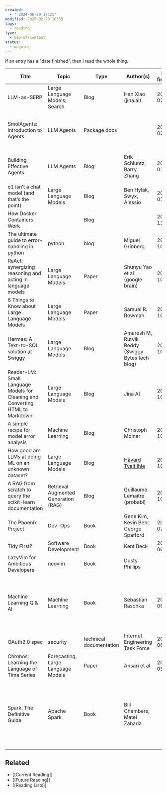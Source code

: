 ```yaml
---
created:
  - " 2024-06-20 17:21"
modified: 2025-02-28 10:53
tags:
  - reading
type:
  - map-of-content
status:
  - ongoing
---
```

If an entry has a "date finished", then I read the whole thing.

| Title                                                                         | Topic                                | Type                    | Author(s)                                                                               | Date finished | Notes                                                                                              | Link(s)                                                                                               |
| ----------------------------------------------------------------------------- | ------------------------------------ | ----------------------- | --------------------------------------------------------------------------------------- | ------------- | -------------------------------------------------------------------------------------------------- | ----------------------------------------------------------------------------------------------------- |
| LLM-as-SERP                                                                   | Large Language Models; Search        | Blog                    | Han Xiao (jina.ai)                                                                      | 2025-02-28    | Very left field                                                                                    | https://jina.ai/news/llm-as-serp-search-engine-result-pages-from-large-language-models/               |
| SmolAgents: Introduction to Agents                                            | LLM Agents                           | Package docs            |                                                                                         | 2025-02-07    | Insanely good. Changed my mind about agent frameworks                                              | https://huggingface.co/docs/smolagents/conceptual_guides/intro_agents                                 |
| Building Effective Agents                                                     | LLM Agents                           | Blog                    | Erik Schluntz, Barry Zhang                                                              | 2025-01-13    | 69/10<br>This is now my go-to reference on this topic                                              | https://www.anthropic.com/research/building-effective-agents                                          |
| o1 isn’t a chat model (and that’s the point)                                  | Large Language Models                | Blog                    | Ben Hylak, Swyx, Alessio                                                                | 2025-01-12    | Very insightful                                                                                    | https://www.latent.space/p/o1-skill-issue                                                             |
| How Docker Containers Work                                                    |                                      | Blog                    |                                                                                         | 2024-11-11    | Taught me a lot                                                                                    | https://www.freecodecamp.org/news/how-docker-containers-work/                                         |
| The ultimate guide to error-handling in python                                | python                               | blog                    | Miguel Grinberg                                                                         | 2024-10-18    | Very good                                                                                          | https://blog.miguelgrinberg.com/post/the-ultimate-guide-to-error-handling-in-python                   |
| ReAct: synergizing reasoning and acting in language models                    | Large Language Models                | Paper                   | Shunyu Yao et al (google brain)                                                         | 2024-10-13    | Compelling and readable paper                                                                      | https://arxiv.org/abs/2210.03629                                                                      |
| 8 Things to Know about Large Language Models                                  | Large Language Models                | Paper                   | Samuel R. Bowman                                                                        | 2024-10-12    |                                                                                                    | https://arxiv.org/abs/2304.00612                                                                      |
| Hermes: A Text-to-SQL solution at Swiggy                                      | Large Language Models                | Blog                    | Amaresh M, Rutvik Reddy (Swiggy Bytes tech blog)                                        | 2024-10-10    | Extremely insightful                                                                               | https://bytes.swiggy.com/hermes-a-text-to-sql-solution-at-swiggy-81573fb4fb6e                         |
| Reader-LM: Small Language Models for Cleaning and Converting HTML to Markdown | Large Language Models                | Blog                    | Jina AI                                                                                 | 2024-10-10    |                                                                                                    | https://jina.ai/news/reader-lm-small-language-models-for-cleaning-and-converting-html-to-markdown/    |
| A simple recipe for model error analysis                                      | Machine Learning                     | Blog                    | Christoph Molnar                                                                        | 2024-10-10    |                                                                                                    | https://mindfulmodeler.substack.com/p/a-simple-recipe-for-model-error-analysis                        |
| How good are LLMs at doing ML on an unknown dataset?                          | Large Language Models                | Blog                    | [Håvard Tveit Ihle](https://www.lesswrong.com/users/havard-tveit-ihle?from=post_header) | 2024-10-10    |                                                                                                    | https://www.lesswrong.com/posts/Fr6eJkjYWG9Mw6XQc/how-good-are-llms-at-doing-ml-on-an-unknown-dataset |
| A RAG from scratch to query the scikit-learn documentation                    | Retrieval Augmented Generation (RAG) | Blog                    | Guillaume Lemaitre (probabl)                                                            | 2024-10-09    |                                                                                                    | https://papers.probabl.ai/a-rag-from-scratch-to-query-the-scikit-learn-documentation                  |
| The Phoenix Project                                                           | Dev-Ops                              | Book                    | Gene Kim, Kevin Behr, George Spafford                                                   | 2024-07-1     | Loved it                                                                                           |                                                                                                       |
| Tidy First?                                                                   | Software Development                 | Book                    | Kent Beck                                                                               | 2024-06-11    | A cool perspective                                                                                 | <https://www.oreilly.com/library/view/tidy-first/9781098151232/>                                      |
| LazyVim for Ambitious Developers                                              | neovim                               | Book                    | Dusty Phillips                                                                          |               | Extremely good                                                                                     | <https://lazyvim-ambitious-devs.phillips.codes/>                                                      |
| Machine Learning Q & AI                                                       | Machine Learning                     | Book                    | Sebastian Raschka                                                                       | 2024-06-11    | I loved that it targeted intermediate level ML practitioners (not beginner and not a textbook)     | <https://www.amazon.com/Machine-Learning-AI-Essential-Questions/dp/1718503768>                        |
| OAuth2.0 spec                                                                 | security                             | technical documentation | Internet Engineering Task Force                                                         | 2024-06-10    | Very readable                                                                                      | <https://datatracker.ietf.org/doc/html/rfc6749>                                                       |
| Chronos: Learning the Language of Time Series                                 | Forecasting, Large Language Models   | Paper                   | Ansari et al                                                                            | 2024-05-11    |                                                                                                    | <https://arxiv.org/abs/2403.07815><br><https://github.com/amazon-science/chronos-forecasting>         |
| Spark: The Definitive Guide                                                   | Apache Spark                         | Book                    | Bill Chambers, Matei Zaharia                                                            |               | Lovely and clear, although a little outdated. Stopped reading when I had the information I needed. |                                                                                                       |
## Related
* [[Current Reading]]
* [[Future Reading]]
* [[Reading Lists]]